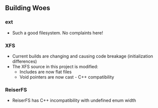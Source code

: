 ## Building Woes ##
### ext ###
* Such a good filesystem. No complaints here!

### XFS ###
* Current builds are changing and causing code breakage (initialization differences)
* The XFS source in this project is modified:
  * Includes are now flat files
  * Void pointers are now cast - C++ compatibility
### ReiserFS ###
* ReiserFS has C++ incompatibility with undefined enum width
